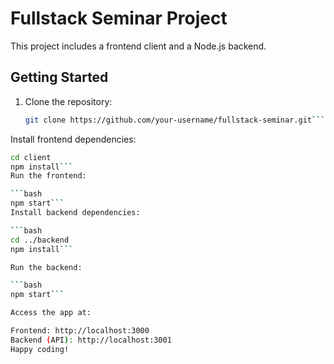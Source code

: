 # Fullstack Seminar Project

This project includes a frontend client and a Node.js backend.

## Getting Started

1. Clone the repository:
   ```bash
   git clone https://github.com/your-username/fullstack-seminar.git```

Install frontend dependencies:

```bash
cd client
npm install```
Run the frontend:

```bash
npm start```
Install backend dependencies:

```bash
cd ../backend
npm install```

Run the backend:

```bash
npm start```

Access the app at:

Frontend: http://localhost:3000
Backend (API): http://localhost:3001
Happy coding!
